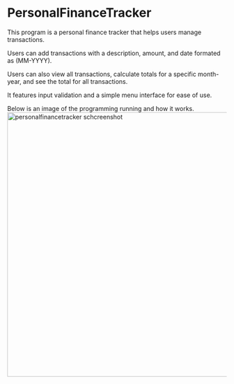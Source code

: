 # PersonalFinanceTracker
This program is a personal finance tracker that helps users manage transactions. 

Users can add transactions with a description, amount, and date formated as (MM-YYYY). 

Users can also view all transactions, calculate totals for a specific month-year, and see the total for all transactions. 

It features input validation and a simple menu interface for ease of use.

Below is an image of the programming running and how it works. 
<img width="606" alt="personalfinancetracker schcreenshot" src="https://github.com/user-attachments/assets/dc0b362c-95a1-41c0-990f-e30d0ebb1742" />

